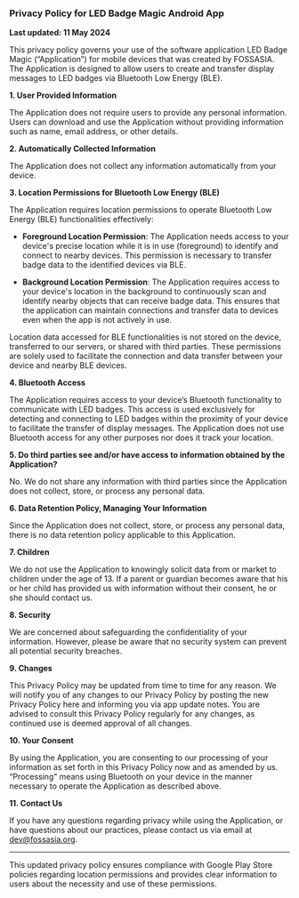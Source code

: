 ### Privacy Policy for LED Badge Magic Android App

**Last updated: 11 May 2024**

This privacy policy governs your use of the software application LED Badge Magic (“Application”) for mobile devices that was created by FOSSASIA. The Application is designed to allow users to create and transfer display messages to LED badges via Bluetooth Low Energy (BLE).

**1. User Provided Information**

The Application does not require users to provide any personal information. Users can download and use the Application without providing information such as name, email address, or other details.

**2. Automatically Collected Information**

The Application does not collect any information automatically from your device.

**3. Location Permissions for Bluetooth Low Energy (BLE)**

The Application requires location permissions to operate Bluetooth Low Energy (BLE) functionalities effectively:

- **Foreground Location Permission**: The Application needs access to your device's precise location while it is in use (foreground) to identify and connect to nearby devices. This permission is necessary to transfer badge data to the identified devices via BLE.

- **Background Location Permission**: The Application requires access to your device's location in the background to continuously scan and identify nearby objects that can receive badge data. This ensures that the application can maintain connections and transfer data to devices even when the app is not actively in use.

Location data accessed for BLE functionalities is not stored on the device, transferred to our servers, or shared with third parties. These permissions are solely used to facilitate the connection and data transfer between your device and nearby BLE devices.

**4. Bluetooth Access**

The Application requires access to your device’s Bluetooth functionality to communicate with LED badges. This access is used exclusively for detecting and connecting to LED badges within the proximity of your device to facilitate the transfer of display messages. The Application does not use Bluetooth access for any other purposes nor does it track your location.

**5. Do third parties see and/or have access to information obtained by the Application?**

No. We do not share any information with third parties since the Application does not collect, store, or process any personal data.

**6. Data Retention Policy, Managing Your Information**

Since the Application does not collect, store, or process any personal data, there is no data retention policy applicable to this Application.

**7. Children**

We do not use the Application to knowingly solicit data from or market to children under the age of 13. If a parent or guardian becomes aware that his or her child has provided us with information without their consent, he or she should contact us.

**8. Security**

We are concerned about safeguarding the confidentiality of your information. However, please be aware that no security system can prevent all potential security breaches.

**9. Changes**

This Privacy Policy may be updated from time to time for any reason. We will notify you of any changes to our Privacy Policy by posting the new Privacy Policy here and informing you via app update notes. You are advised to consult this Privacy Policy regularly for any changes, as continued use is deemed approval of all changes.

**10. Your Consent**

By using the Application, you are consenting to our processing of your information as set forth in this Privacy Policy now and as amended by us. “Processing” means using Bluetooth on your device in the manner necessary to operate the Application as described above.

**11. Contact Us**

If you have any questions regarding privacy while using the Application, or have questions about our practices, please contact us via email at dev@fossasia.org.

---

This updated privacy policy ensures compliance with Google Play Store policies regarding location permissions and provides clear information to users about the necessity and use of these permissions.
